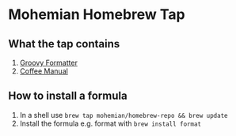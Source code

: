 # Mohemian Homebrew Tap

## What the tap contains

1. [Groovy Formatter](https://github.com/spidasoftware/format)
2. [Coffee Manual](https://github.com/mohemian/coffee-manual)

## How to install a formula

1. In a shell use `brew tap mohemian/homebrew-repo && brew update`
2. Install the formula e.g. format with `brew install format`
